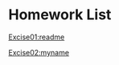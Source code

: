 # Homework List
[Excise01:readme](https://github.com/461747285/xsj1997-compuational_physics_N2015301020176/edit/master/README.md)

[Excise02:myname](https://github.com/461747285/xsj1997-compuational_physics_N2015301020176/blob/master/name.py)
